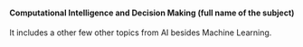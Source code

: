 #### Computational Intelligence and Decision Making (full name of the subject)

It includes a other few other topics from AI besides Machine Learning.
